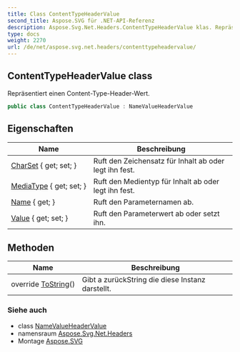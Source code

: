 ```yaml
---
title: Class ContentTypeHeaderValue
second_title: Aspose.SVG für .NET-API-Referenz
description: Aspose.Svg.Net.Headers.ContentTypeHeaderValue klas. Repräsentiert einen ContentTypeHeaderWert.
type: docs
weight: 2270
url: /de/net/aspose.svg.net.headers/contenttypeheadervalue/
---
```

## ContentTypeHeaderValue class

Repräsentiert einen Content-Type-Header-Wert.

```csharp
public class ContentTypeHeaderValue : NameValueHeaderValue
```

## Eigenschaften

| Name | Beschreibung |
| --- | --- |
| [CharSet](../../aspose.svg.net.headers/contenttypeheadervalue/charset/) { get; set; } | Ruft den Zeichensatz für Inhalt ab oder legt ihn fest. |
| [MediaType](../../aspose.svg.net.headers/contenttypeheadervalue/mediatype/) { get; set; } | Ruft den Medientyp für Inhalt ab oder legt ihn fest. |
| [Name](../../aspose.svg.net.headers/namevalueheadervalue/name/) { get; } | Ruft den Parameternamen ab. |
| [Value](../../aspose.svg.net.headers/namevalueheadervalue/value/) { get; set; } | Ruft den Parameterwert ab oder setzt ihn. |

## Methoden

| Name | Beschreibung |
| --- | --- |
| override [ToString](../../aspose.svg.net.headers/namevalueheadervalue/tostring/)() | Gibt a zurückString die diese Instanz darstellt. |

### Siehe auch

* class [NameValueHeaderValue](../namevalueheadervalue/)
* namensraum [Aspose.Svg.Net.Headers](../../aspose.svg.net.headers/)
* Montage [Aspose.SVG](../../)


